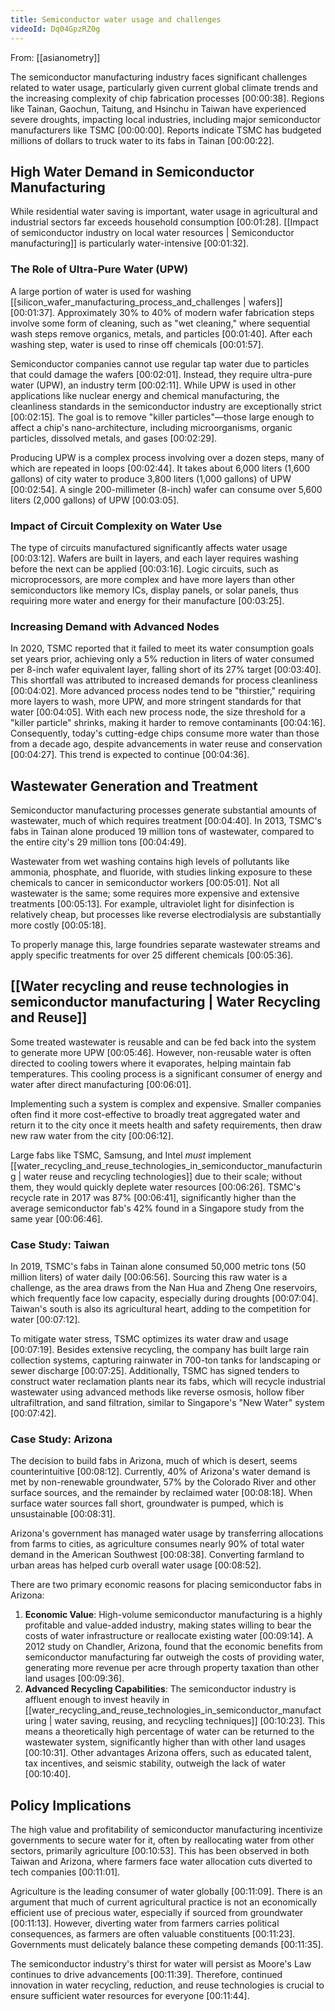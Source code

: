 ```yaml
---
title: Semiconductor water usage and challenges
videoId: Dq04GpzRZ0g
---
```


From: [[asianometry]] <br/> 

The semiconductor manufacturing industry faces significant challenges related to water usage, particularly given current global climate trends and the increasing complexity of chip fabrication processes <a class="yt-timestamp" data-t="00:00:38">[00:00:38]</a>. Regions like Tainan, Gaochun, Taitung, and Hsinchu in Taiwan have experienced severe droughts, impacting local industries, including major semiconductor manufacturers like TSMC <a class="yt-timestamp" data-t="00:00:00">[00:00:00]</a>. Reports indicate TSMC has budgeted millions of dollars to truck water to its fabs in Tainan <a class="yt-timestamp" data-t="00:00:22">[00:00:22]</a>.

## High Water Demand in Semiconductor Manufacturing

While residential water saving is important, water usage in agricultural and industrial sectors far exceeds household consumption <a class="yt-timestamp" data-t="00:01:28">[00:01:28]</a>. [[Impact of semiconductor industry on local water resources | Semiconductor manufacturing]] is particularly water-intensive <a class="yt-timestamp" data-t="00:01:32">[00:01:32]</a>.

### The Role of Ultra-Pure Water (UPW)

A large portion of water is used for washing [[silicon_wafer_manufacturing_process_and_challenges | wafers]] <a class="yt-timestamp" data-t="00:01:37">[00:01:37]</a>. Approximately 30% to 40% of modern wafer fabrication steps involve some form of cleaning, such as "wet cleaning," where sequential wash steps remove organics, metals, and particles <a class="yt-timestamp" data-t="00:01:40">[00:01:40]</a>. After each washing step, water is used to rinse off chemicals <a class="yt-timestamp" data-t="00:01:57">[00:01:57]</a>.

Semiconductor companies cannot use regular tap water due to particles that could damage the wafers <a class="yt-timestamp" data-t="00:02:01">[00:02:01]</a>. Instead, they require ultra-pure water (UPW), an industry term <a class="yt-timestamp" data-t="00:02:11">[00:02:11]</a>. While UPW is used in other applications like nuclear energy and chemical manufacturing, the cleanliness standards in the semiconductor industry are exceptionally strict <a class="yt-timestamp" data-t="00:02:15">[00:02:15]</a>. The goal is to remove "killer particles"—those large enough to affect a chip's nano-architecture, including microorganisms, organic particles, dissolved metals, and gases <a class="yt-timestamp" data-t="00:02:29">[00:02:29]</a>.

Producing UPW is a complex process involving over a dozen steps, many of which are repeated in loops <a class="yt-timestamp" data-t="00:02:44">[00:02:44]</a>. It takes about 6,000 liters (1,600 gallons) of city water to produce 3,800 liters (1,000 gallons) of UPW <a class="yt-timestamp" data-t="00:02:54">[00:02:54]</a>. A single 200-millimeter (8-inch) wafer can consume over 5,600 liters (2,000 gallons) of UPW <a class="yt-timestamp" data-t="00:03:05">[00:03:05]</a>.

### Impact of Circuit Complexity on Water Use

The type of circuits manufactured significantly affects water usage <a class="yt-timestamp" data-t="00:03:12">[00:03:12]</a>. Wafers are built in layers, and each layer requires washing before the next can be applied <a class="yt-timestamp" data-t="00:03:16">[00:03:16]</a>. Logic circuits, such as microprocessors, are more complex and have more layers than other semiconductors like memory ICs, display panels, or solar panels, thus requiring more water and energy for their manufacture <a class="yt-timestamp" data-t="00:03:25">[00:03:25]</a>.

### Increasing Demand with Advanced Nodes

In 2020, TSMC reported that it failed to meet its water consumption goals set years prior, achieving only a 5% reduction in liters of water consumed per 8-inch wafer equivalent layer, falling short of its 27% target <a class="yt-timestamp" data-t="00:03:40">[00:03:40]</a>. This shortfall was attributed to increased demands for process cleanliness <a class="yt-timestamp" data-t="00:04:02">[00:04:02]</a>. More advanced process nodes tend to be "thirstier," requiring more layers to wash, more UPW, and more stringent standards for that water <a class="yt-timestamp" data-t="00:04:05">[00:04:05]</a>. With each new process node, the size threshold for a "killer particle" shrinks, making it harder to remove contaminants <a class="yt-timestamp" data-t="00:04:16">[00:04:16]</a>. Consequently, today's cutting-edge chips consume more water than those from a decade ago, despite advancements in water reuse and conservation <a class="yt-timestamp" data-t="00:04:27">[00:04:27]</a>. This trend is expected to continue <a class="yt-timestamp" data-t="00:04:36">[00:04:36]</a>.

## Wastewater Generation and Treatment

Semiconductor manufacturing processes generate substantial amounts of wastewater, much of which requires treatment <a class="yt-timestamp" data-t="00:04:40">[00:04:40]</a>. In 2013, TSMC's fabs in Tainan alone produced 19 million tons of wastewater, compared to the entire city's 29 million tons <a class="yt-timestamp" data-t="00:04:49">[00:04:49]</a>.

Wastewater from wet washing contains high levels of pollutants like ammonia, phosphate, and fluoride, with studies linking exposure to these chemicals to cancer in semiconductor workers <a class="yt-timestamp" data-t="00:05:01">[00:05:01]</a>. Not all wastewater is the same; some requires more expensive and extensive treatments <a class="yt-timestamp" data-t="00:05:13">[00:05:13]</a>. For example, ultraviolet light for disinfection is relatively cheap, but processes like reverse electrodialysis are substantially more costly <a class="yt-timestamp" data-t="00:05:18">[00:05:18]</a>.

To properly manage this, large foundries separate wastewater streams and apply specific treatments for over 25 different chemicals <a class="yt-timestamp" data-t="00:05:36">[00:05:36]</a>.

## [[Water recycling and reuse technologies in semiconductor manufacturing | Water Recycling and Reuse]]

Some treated wastewater is reusable and can be fed back into the system to generate more UPW <a class="yt-timestamp" data-t="00:05:46">[00:05:46]</a>. However, non-reusable water is often directed to cooling towers where it evaporates, helping maintain fab temperatures. This cooling process is a significant consumer of energy and water after direct manufacturing <a class="yt-timestamp" data-t="00:05:53">[00:06:01]</a>.

Implementing such a system is complex and expensive. Smaller companies often find it more cost-effective to broadly treat aggregated water and return it to the city once it meets health and safety requirements, then draw new raw water from the city <a class="yt-timestamp" data-t="00:06:12">[00:06:12]</a>.

Large fabs like TSMC, Samsung, and Intel *must* implement [[water_recycling_and_reuse_technologies_in_semiconductor_manufacturing | water reuse and recycling technologies]] due to their scale; without them, they would quickly deplete water resources <a class="yt-timestamp" data-t="00:06:26">[00:06:26]</a>. TSMC's recycle rate in 2017 was 87% <a class="yt-timestamp" data-t="00:06:41">[00:06:41]</a>, significantly higher than the average semiconductor fab's 42% found in a Singapore study from the same year <a class="yt-timestamp" data-t="00:06:46">[00:06:46]</a>.

### Case Study: Taiwan

In 2019, TSMC's fabs in Tainan alone consumed 50,000 metric tons (50 million liters) of water daily <a class="yt-timestamp" data-t="00:06:56">[00:06:56]</a>. Sourcing this raw water is a challenge, as the area draws from the Nan Hua and Zheng One reservoirs, which frequently face low capacity, especially during droughts <a class="yt-timestamp" data-t="00:07:04">[00:07:04]</a>. Taiwan's south is also its agricultural heart, adding to the competition for water <a class="yt-timestamp" data-t="00:07:12">[00:07:12]</a>.

To mitigate water stress, TSMC optimizes its water draw and usage <a class="yt-timestamp" data-t="00:07:19">[00:07:19]</a>. Besides extensive recycling, the company has built large rain collection systems, capturing rainwater in 700-ton tanks for landscaping or sewer discharge <a class="yt-timestamp" data-t="00:07:25">[00:07:25]</a>. Additionally, TSMC has signed tenders to construct water reclamation plants near its fabs, which will recycle industrial wastewater using advanced methods like reverse osmosis, hollow fiber ultrafiltration, and sand filtration, similar to Singapore's "New Water" system <a class="yt-timestamp" data-t="00:07:42">[00:07:42]</a>.

### Case Study: Arizona

The decision to build fabs in Arizona, much of which is desert, seems counterintuitive <a class="yt-timestamp" data-t="00:08:12">[00:08:12]</a>. Currently, 40% of Arizona's water demand is met by non-renewable groundwater, 57% by the Colorado River and other surface sources, and the remainder by reclaimed water <a class="yt-timestamp" data-t="00:08:18">[00:08:18]</a>. When surface water sources fall short, groundwater is pumped, which is unsustainable <a class="yt-timestamp" data-t="00:08:31">[00:08:31]</a>.

Arizona's government has managed water usage by transferring allocations from farms to cities, as agriculture consumes nearly 90% of total water demand in the American Southwest <a class="yt-timestamp" data-t="00:08:38">[00:08:38]</a>. Converting farmland to urban areas has helped curb overall water usage <a class="yt-timestamp" data-t="00:08:52">[00:08:52]</a>.

There are two primary economic reasons for placing semiconductor fabs in Arizona:
1.  **Economic Value**: High-volume semiconductor manufacturing is a highly profitable and value-added industry, making states willing to bear the costs of water infrastructure or reallocate existing water <a class="yt-timestamp" data-t="00:09:14">[00:09:14]</a>. A 2012 study on Chandler, Arizona, found that the economic benefits from semiconductor manufacturing far outweigh the costs of providing water, generating more revenue per acre through property taxation than other land usages <a class="yt-timestamp" data-t="00:09:36">[00:09:36]</a>.
2.  **Advanced Recycling Capabilities**: The semiconductor industry is affluent enough to invest heavily in [[water_recycling_and_reuse_technologies_in_semiconductor_manufacturing | water saving, reusing, and recycling techniques]] <a class="yt-timestamp" data-t="00:10:23">[00:10:23]</a>. This means a theoretically high percentage of water can be returned to the wastewater system, significantly higher than with other land usages <a class="yt-timestamp" data-t="00:10:31">[00:10:31]</a>. Other advantages Arizona offers, such as educated talent, tax incentives, and seismic stability, outweigh the lack of water <a class="yt-timestamp" data-t="00:10:40">[00:10:40]</a>.

## Policy Implications

The high value and profitability of semiconductor manufacturing incentivize governments to secure water for it, often by reallocating water from other sectors, primarily agriculture <a class="yt-timestamp" data-t="00:10:53">[00:10:53]</a>. This has been observed in both Taiwan and Arizona, where farmers face water allocation cuts diverted to tech companies <a class="yt-timestamp" data-t="00:11:01">[00:11:01]</a>.

Agriculture is the leading consumer of water globally <a class="yt-timestamp" data-t="00:11:09">[00:11:09]</a>. There is an argument that much of current agricultural practice is not an economically efficient use of precious water, especially if sourced from groundwater <a class="yt-timestamp" data-t="00:11:13">[00:11:13]</a>. However, diverting water from farmers carries political consequences, as farmers are often valuable constituents <a class="yt-timestamp" data-t="00:11:23">[00:11:23]</a>. Governments must delicately balance these competing demands <a class="yt-timestamp" data-t="00:11:35">[00:11:35]</a>.

The semiconductor industry's thirst for water will persist as Moore's Law continues to drive advancements <a class="yt-timestamp" data-t="00:11:39">[00:11:39]</a>. Therefore, continued innovation in water recycling, reduction, and reuse technologies is crucial to ensure sufficient water resources for everyone <a class="yt-timestamp" data-t="00:11:44">[00:11:44]</a>.
